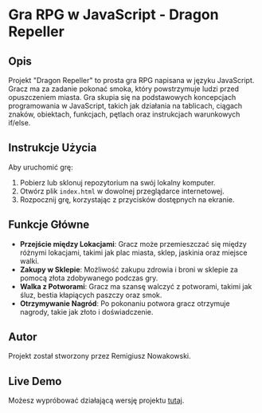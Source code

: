 # Gra RPG w JavaScript - Dragon Repeller

## Opis
Projekt "Dragon Repeller" to prosta gra RPG napisana w języku JavaScript. Gracz ma za zadanie pokonać smoka, który powstrzymuje ludzi przed opuszczeniem miasta. Gra skupia się na podstawowych koncepcjach programowania w JavaScript, takich jak działania na tablicach, ciągach znaków, obiektach, funkcjach, pętlach oraz instrukcjach warunkowych if/else.

## Instrukcje Użycia
Aby uruchomić grę:
1. Pobierz lub sklonuj repozytorium na swój lokalny komputer.
2. Otwórz plik `index.html` w dowolnej przeglądarce internetowej.
3. Rozpocznij grę, korzystając z przycisków dostępnych na ekranie.

## Funkcje Główne
- **Przejście między Lokacjami**: Gracz może przemieszczać się między różnymi lokacjami, takimi jak plac miasta, sklep, jaskinia oraz miejsce walki.
- **Zakupy w Sklepie**: Możliwość zakupu zdrowia i broni w sklepie za pomocą złota zdobywanego podczas gry.
- **Walka z Potworami**: Gracz ma szansę walczyć z potworami, takimi jak śluz, bestia kłapiących paszczy oraz smok.
- **Otrzymywanie Nagród**: Po pokonaniu potwora gracz otrzymuje nagrody, takie jak złoto i doświadczenie.

## Autor
Projekt został stworzony przez Remigiusz Nowakowski.

## Live Demo
Możesz wypróbować działającą wersję projektu [tutaj](link_do_live_demo).
